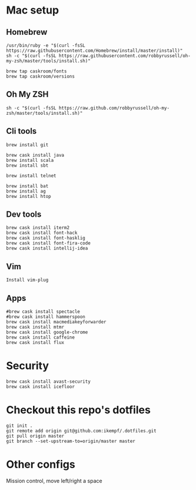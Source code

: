 # Mac setup

## Homebrew
```
/usr/bin/ruby -e "$(curl -fsSL https://raw.githubusercontent.com/Homebrew/install/master/install)"
sh -c "$(curl -fsSL https://raw.githubusercontent.com/robbyrussell/oh-my-zsh/master/tools/install.sh)"

brew tap caskroom/fonts
brew tap caskroom/versions
```

## Oh My ZSH
```
sh -c "$(curl -fsSL https://raw.github.com/robbyrussell/oh-my-zsh/master/tools/install.sh)"
```

## Cli tools
```
brew install git

brew cask install java
brew install scala
brew install sbt

brew install telnet

brew install bat
brew install ag
brew install htop
```

## Dev tools
```
brew cask install iterm2
brew cask install font-hack
brew cask install font-hasklig
brew cask install font-fira-code
brew cask install intellij-idea
```

## Vim
```
Install vim-plug
```

## Apps
```
#brew cask install spectacle
#brew cask install hammerspoon
brew cask install macmediakeyforwarder
brew cask install mtmr
brew cask install google-chrome
brew cask install caffeine
brew cask install flux
```

# Security
```
brew cask install avast-security
brew cask install icefloor
```

# Checkout this repo's dotfiles
```
git init .
git remote add origin git@github.com:ikempf/.dotfiles.git
git pull origin master
git branch --set-upstream-to=origin/master master
```

# Other configs
Mission control, move left/right a space

